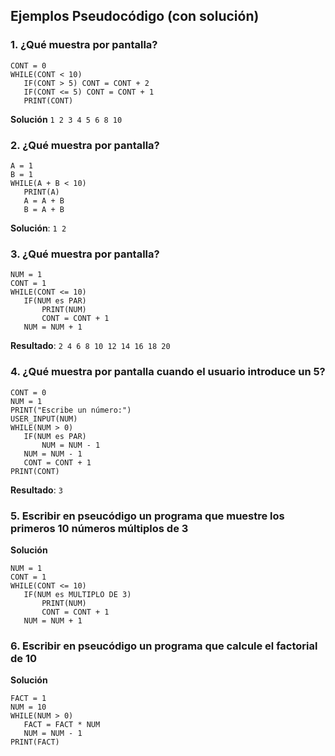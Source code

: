 ## Ejemplos Pseudocódigo (con solución)
### 1. ¿Qué muestra por pantalla?
``` 
CONT = 0
WHILE(CONT < 10)
   IF(CONT > 5) CONT = CONT + 2
   IF(CONT <= 5) CONT = CONT + 1
   PRINT(CONT)
```
**Solución** `1 2 3 4 5 6 8 10`

### 2. ¿Qué muestra por pantalla?
``` 
A = 1
B = 1
WHILE(A + B < 10)
   PRINT(A)
   A = A + B
   B = A + B
```
**Solución**: `1 2`

### 3. ¿Qué muestra por pantalla?
``` 
NUM = 1
CONT = 1
WHILE(CONT <= 10)
   IF(NUM es PAR)
	   PRINT(NUM)
	   CONT = CONT + 1
   NUM = NUM + 1
```
**Resultado**: `2 4 6 8 10 12 14 16 18 20`

### 4. ¿Qué muestra por pantalla cuando el usuario introduce un 5?
``` 
CONT = 0
NUM = 1
PRINT("Escribe un número:")
USER_INPUT(NUM)
WHILE(NUM > 0)
   IF(NUM es PAR)
	   NUM = NUM - 1
   NUM = NUM - 1
   CONT = CONT + 1
PRINT(CONT)
```
**Resultado**: `3`


### 5. Escribir en pseucódigo un programa que muestre los primeros 10 números múltiplos de 3

**Solución**
``` 
NUM = 1
CONT = 1
WHILE(CONT <= 10)
   IF(NUM es MULTIPLO DE 3)
	   PRINT(NUM)
	   CONT = CONT + 1
   NUM = NUM + 1
```
### 6. Escribir en pseucódigo un programa que calcule el factorial de 10

**Solución**
``` 
FACT = 1
NUM = 10
WHILE(NUM > 0)
   FACT = FACT * NUM
   NUM = NUM - 1
PRINT(FACT)
```
